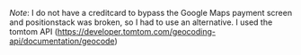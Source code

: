 *Note*: 
I do not have a creditcard to bypass the Google Maps payment screen and positionstack was broken, so I had to use an alternative.
I used the tomtom API (https://developer.tomtom.com/geocoding-api/documentation/geocode)
